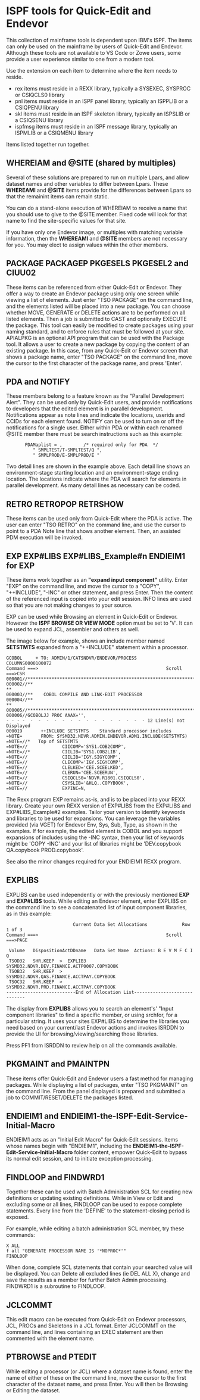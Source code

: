# ISPF tools for Quick-Edit and Endevor

This collection of mainframe tools is dependent upon IBM's ISPF. The items can only be used on the mainframe by users of Quick-Edit and Endevor. Although these tools are not available to  VS Code or Zowe users, some provide a user experience similar to one from a modern tool.

Use the extension on each item to determine where the item needs to reside.

- rex items must reside in a REXX library, typically a SYSEXEC, SYSPROC or CSIQCLS0 library
- pnl items must reside in an ISPF panel library, typically an ISPPLIB or a CSIQPENU library
- skl items must reside in an ISPF skeleton library, typically an ISPSLIB or a CSIQSENU library
- ispfmsg items must reside in an ISPF message library, typically an ISPMLIB or a CSIQMENU library

Items listed together run together.
## WHEREIAM and @SITE (shared by multiples) ## 

Several of these solutions are prepared to run on multiple Lpars, and allow dataset names and other variables to differ between Lpars. These **WHEREAMI** and **@SITE** items provide for the differences between Lpars so that the remainint items can remain static. 

You can do a stand-alone execution of WHEREIAM to receive a name that you should use to give to the @SITE member. Fixed code will look for that name to find the site-specific values for that site. 

If you have only one Endevor image, or multiples with matching variable information, then the **WHEREAMI** and **@SITE**  members are not necessary for you. You may elect to assign values within the other members.

## PACKAGE PACKAGEP PKGESELS PKGESEL2 and CIUU02

These items can be referenced from either Quick-Edit or Endevor. They offer a way to create an Endevor package using only one screen while viewing a list of elements. Just  enter "TSO PACKAGE" on the command line, and the elements listed will be placed into a new package. You can choose whether MOVE, GENERATE or DELETE actions are to be performed on all listed elements. Then a job is submitted to CAST and optionally EXECUTE the package. This tool can easily be modified to create packages using your naming standard, and to enforce rules that must be followed at your site. 
APIALPKG is an optional API program that can be used with the Package tool. It allows a user to create a new package by copying the content of an existing package. In this case, from any Quick-Edit or Endevor screen that shows a package name, enter "TSO PACKAGE" on the command line, move the cursor to the first character of the package name, and press 'Enter'. 

## PDA and NOTIFY

These members belong to a feature known as the "Parallel Development Alert". They can be used only by Quick-Edit users, and provide notifications to developers that the edited element is in parallel development. Notifications appear as note lines and indicate the locations, userids and CCIDs for each element found.  NOTIFY can be used to turn on or off the notifications for a single user. Either within PDA or within each renamed @SITE member there must be search instructions such as this example:

           PDAMaplist = ,        /* required only for PDA  */
              " SMPLTEST/T-SMPLTEST/Q ",
              " SMPLPROD/E-SMPLPROD/E "         

Two detail lines are shown in the example above. Each detail line shows an environment-stage starting location and an environment-stage ending location. The locations indicate where the PDA will search for elements in parallel development. As many detail lines as necessary can be coded.

## RETRO RETROPOP RETRSHOW

These items can be used only from Quick-Edit where the PDA is active. The user can enter "TSO RETRO" on the command line, and use the cursor to point to a PDA Note line that shows another element. Then, an assisted PDM execution will be invoked.

## EXP EXP#LIBS EXP#LIBS_Example#n ENDIEIM1 for EXP

These items work together as an **"expand input component"** utility. Enter "EXP" on the command line, and move the cursor to a "COPY", "++INCLUDE", "-INC" or other statement, and press Enter. Then the content of the referenced input is copied into your edit session. INFO lines are used so that you are not making changes to your source.

EXP can be used while Browsing an element in Quick-Edit or Endevor. However the **ISPF BROWSE OR VIEW MODE** option must be set to 'V'. It can be used to expand JCL, assembler and others as well.

The image below for example, shows an include member named **SETSTMTS** expanded from a "++INCLUDE" statement within a processor.

~~~
GCOBOL     + TO: ADMIN/1/CATSNDVR/ENDEVOR/PROCESS       COLUMNS0000100072
Command ===>                                                Scroll ===>CSR 
000001//*******************************************************************   
000002//**                                                               **   
000003//**    COBOL COMPILE AND LINK-EDIT PROCESSOR                           
000004//**                                                               **   
000005//*******************************************************************   
000006//GCOBOLJJ PROC AAAX='',                                                
- - - -  -  -  -  -  -  -  -  -  -  -  -  -  -  -  - 12 Line(s) not Displayed 
000019       ++INCLUDE SETSTMTS    Standard processor includes                
=NOTE=       FROM: SYSMD32.NDVR.ADMIN.ENDEVOR.ADM1.INCLUDE(SETSTMTS)          
=NOTE=//*   Top of SETSTMTS                                                   
=NOTE=//             CIICOMP='SYS1.COB2COMP',                                 
=NOTE=//*            CIILIB='SYS1.COB2LIB',                                   
=NOTE=//             CIILIB='IGY.SIGYCOMP',                                   
=NOTE=//             CLECOMP='IGY.SIGYCOMP',                                  
=NOTE=//             CLELKED='CEE.SCEELKED',                                  
=NOTE=//             CLERUN='CEE.SCEERUN',                                    
=NOTE=//             CSIQCLS0='NDVR.R1801.CSIQCLS0',                 
=NOTE=//             CSYSLIB='&HLQ..COPYBOOK',                                
=NOTE=//             EXPINC=N,                                                
~~~

The Rexx program EXP remains as-is, and is to be placed into your REXX library. Create your own REXX version of EXP#LIBS from the EXP#LIBS and EXP#LIBS_Example#2 examples. Tailor your version to identify keywords and libraries to be used for expansions. You can leverage the variables provided (via VGET) for Endevor Env, Sys, Sub, Type, as shown in the examples. If for example, the edited element is COBOL and you support expansions of includes using the -INC syntax, then your list of keywords might be 'COPY -INC' and your list of libraries might be 'DEV.copybook QA.copybook PROD.copybook'.

See also the minor changes required for your ENDIEIM1 REXX program.  

## EXPLIBS ##

EXPLIBS can be used independently or with the previously mentioned **EXP** and **EXP#LIBS** tools. While editing an Endevor element, enter EXPLIBS on the command line to see a concatenated list of input component libraries, as in this example:

~~~ 
                         Current Data Set Allocations             Row 1 of 3
Command ===>                                                Scroll ===>PAGE
                                                                               
 Volume   DispositionActDDname   Data Set Name  Actions: B E V M F C I Q  
 TSOD32   SHR,KEEP  >  EXPLIB3 SYSMD32.NDVR.DEV.FINANCE.ACTP0007.COPYBOOK  
 TSOB32   SHR,KEEP  >          SYSMD32.NDVR.QAS.FINANCE.ACCTPAY.COPYBOOK   
 TSOC32   SHR,KEEP  >          SYSMD32.NDVR.PRD.FINANCE.ACCTPAY.COPYBOOK   
--------------------------End of Allocation List-----------------------------
~~~                                                                             

The display from **EXPLIBS** allows you to search an element's' "Input component libraries" to find a specific member, or using srchfor, for a particular string.  It uses your sites EXP#LIBS to determine the libraries you need based on your current/last Endevor actions and invokes ISRDDN to provide the UI for browsing/viewing/searching those libraries.  

Press PF1 from ISRDDN to review help on all the commands available.



## PKGMAINT and PMAINTPN

These items offer Quick-Edit and Endevor users a fast method for managing packages. While displaying a list of packages, enter "TSO PKGMAINT" on the command line. From the panel displayed is prepared and submitted a job to COMMIT/RESET/DELETE the packages listed.

## ENDIEIM1 and ENDIEIM1-the-ISPF-Edit-Service-Initial-Macro

ENDIEIM1 acts as an "Initial Edit Macro" for Quick-Edit sessions. Items whose names begin with "ENDIEIM1", including the **ENDIEIM1-the-ISPF-Edit-Service-Initial-Macro** folder content, empower Quick-Edit to bypass its normal edit session, and to initiate exception processing.

## FINDLOOP and FINDWRD1

Together these can be used with Batch Administration SCL for creating new definitions or updating existing definitions. While in View or Edit and excluding some or all lines, FINDLOOP can be used to expose complete statements. Every line from the 'DEFINE' to the statement-closing period is exposed.

For example, while editing a batch administration SCL member, try these commands:
~~~
X ALL
f all "GENERATE PROCESSOR NAME IS '*NOPROC*'"
FINDLOOP
~~~

When done, complete SCL statements that contain your searched value will be displayed. You can Delete all excluded lines (ie DEL ALL X), change and save the results as a member for further Batch Admin processing.
FINDWRD1 is a subroutine to FINDLOOP.

## JCLCOMMT

This edit macro can be executed from Quick-Edit on Endevor processors, JCL, PROCs and Skeletons in a JCL format. Enter JCLCOMMT on the command line, and lines containing an EXEC statement are then commented with the element name.

## PTBROWSE and PTEDIT

While editing a processor (or JCL) where a dataset name is found, enter the name of either of these on the command line, move the cursor to the first character of the dataset name, and press Enter. You will then be Browsing or Editing the dataset.

